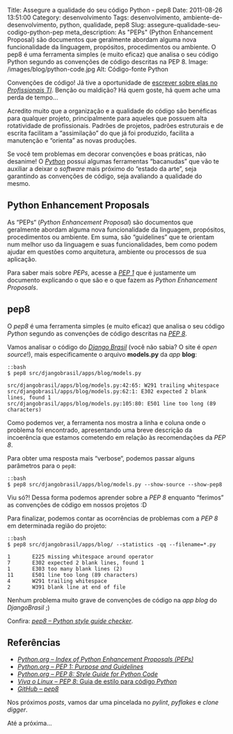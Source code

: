 Title: Assegure a qualidade do seu código Python - pep8
Date: 2011-08-26 13:51:00
Category: desenvolvimento
Tags: desenvolvimento, ambiente-de-desenvolvimento, python, qualidade, pep8
Slug: assegure-qualidade-seu-codigo-python-pep
meta_description: As "PEPs" (Python Enhancement Proposal) são documentos que geralmente abordam alguma nova funcionalidade da linguagem, propósitos, procedimentos ou ambiente. O pep8 é uma ferramenta simples (e muito eficaz) que analisa o seu código Python segundo as convenções de código descritas na PEP 8.
Image: /images/blog/python-code.jpg
Alt: Código-fonte Python

Convenções de código! Já tive a oportunidade de [escrever sobre elas no *Profissionais TI*][]. Benção ou
maldição? Há quem goste, há quem ache uma perda de tempo…

<!-- PELICAN_END_SUMMARY -->

Acredito muito que a organização e a qualidade do código são benéficas
para qualquer projeto, principalmente para aqueles que possuem alta
rotatividade de profissionais. Padrões de projetos, padrões estruturais
e de escrita facilitam a “assimilação” do que já foi produzido, facilita
a manutenção e “orienta” as novas produções.

Se você tem problemas em decorar convenções e boas práticas, não
desanime! O [*Python*][] possui algumas ferramentas “bacanudas” que vão
te auxiliar a deixar o _software_ mais próximo do “estado da arte”, seja
garantindo as convenções de código, seja avaliando a qualidade do mesmo.

## Python Enhancement Proposals

As “PEPs“ (_Python Enhancement Proposal_) são documentos que geralmente
abordam alguma nova funcionalidade da linguagem, propósitos,
procedimentos ou ambiente. Em suma, são “guidelines” que te orientam num
melhor uso da linguagem e suas funcionalidades, bem como podem ajudar em
questões como arquitetura, ambiente ou processos de sua aplicação.

Para saber mais sobre _PEPs_, acesse a [*PEP 1*][] que é justamente um documento
explicando o que são e o que fazem as _Python Enhancement Proposals_.

## pep8

O _pep8_ é uma ferramenta simples (e muito eficaz) que analisa o seu
código _Python_ segundo as convenções de código descritas na
[*PEP 8*][].

Vamos analisar o código do [*Django Brasil*][] (você não sabia? O site é
_open source_!), mais especificamente o arquivo **models.py** da _app_
**blog**:

    ::bash
    $ pep8 src/djangobrasil/apps/blog/models.py

    src/djangobrasil/apps/blog/models.py:42:65: W291 trailing whitespace
    src/djangobrasil/apps/blog/models.py:62:1: E302 expected 2 blank lines, found 1
    src/djangobrasil/apps/blog/models.py:105:80: E501 line too long (89 characters)

Como podemos ver, a ferramenta nos mostra a linha e coluna onde o
problema foi encontrado, apresentando uma breve descrição da incoerência
que estamos cometendo em relação às recomendações da
_PEP 8_.

Para obter uma resposta mais “verbose“, podemos passar alguns parâmetros
para o `pep8`:

    ::bash
    $ pep8 src/djangobrasil/apps/blog/models.py --show-source --show-pep8

Viu só?! Dessa forma podemos aprender sobre a _PEP 8_ enquanto “ferimos” as
convenções de código em nossos projetos :D

Para finalizar, podemos contar as ocorrências de problemas com a
_PEP 8_ em determinada região do projeto:

    ::bash
    $ pep8 src/djangobrasil/apps/blog/ --statistics -qq --filename=*.py

    1       E225 missing whitespace around operator
    7       E302 expected 2 blank lines, found 1
    1       E303 too many blank lines (2)
    11      E501 line too long (89 characters)
    4       W291 trailing whitespace
    2       W391 blank line at end of file

Nenhum problema muito grave de convenções de código na _app blog_ do
_DjangoBrasil_ ;)

Confira: [*pep8 – Python style guide checker*][].

## Referências

- [*Python.org – Index of Python Enhancement Proposals (PEPs)*][]
- [*Python.org – PEP 1: Purpose and Guidelines*][]
- [*Python.org – PEP 8: Style Guide for Python Code*][]
- [*Viva o Linux* – *PEP 8*: Guia de estilo para código *Python*][]
- [*GitHub – pep8*][]

Nos próximos _posts_, vamos dar uma pincelada no _pylint_, _pyflakes_ e
_clone digger_.

Até a próxima…

[escrever sobre elas no *profissionais ti*]: http://www.profissionaisti.com.br/2009/06/codifique-como-um-verdadeiro-pythonista/ "Codifique como um verdadeiro Pythonista"
[*python*]: {tag}python "Leia mais sobre Python"
[*pep 1*]: http://www.python.org/dev/peps/pep-0001/ "PEP1 - PEP Purpose and Guidelines"
[*pep 8*]: http://www.python.org/dev/peps/pep-0008/ "PEP 8 - Style Guide for Python Code"
[*django brasil*]: https://github.com/djangobrasil/djangobrasil.org "Repositório no GitHub do site do Django no Brasil"
[*pep8 – python style guide checker*]: https://github.com/jcrocholl/pep8/ "Repositório no GitHub do pep8"
[*python.org – index of python enhancement proposals (peps)*]: http://www.python.org/dev/peps/ "Conheça os tipos de PEPs e quais os seus propósitos"
[*python.org – pep 1: purpose and guidelines*]: http://www.python.org/dev/peps/pep-0001/ "Saiba o que é, o que faz, e como é feita uma PEP"
[*python.org – pep 8: style guide for python code*]: http://www.python.org/dev/peps/pep-0008/ "Conheça as convenções de código Python"
[*viva o linux* – *pep 8*: guia de estilo para código *python*]: http://www.vivaolinux.com.br/artigo/PEP-8-Guia-de-estilo-para-codigo-Python "Artigo do Viva o Linux que é uma adaptação para o Português da PEP 8"
[*github – pep8*]: https://github.com/jcrocholl/pep8/ "Repositório no GitHub do projeto pep8"
